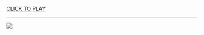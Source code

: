 
<a href="https://premium76.site?title=td_games_unblocked&ref=13M">CLICK TO PLAY</a></h3>
<hr>

<a href="https://premium76.site?title=td_games_unblocked&ref=13M"><img src="https://clearcache.store/games.png"></a>


